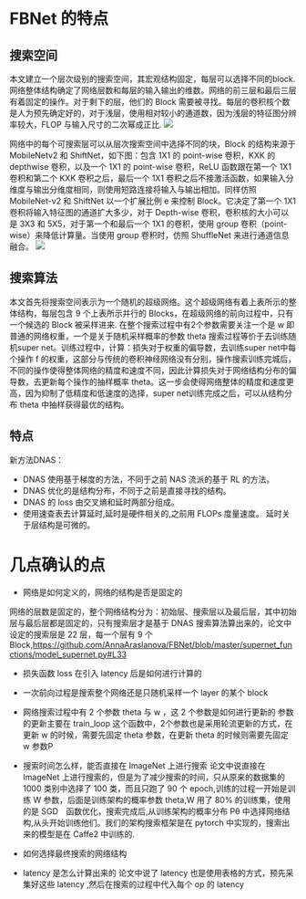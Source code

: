 # FBNet 的特点 #
## 搜索空间 ##
本文建立一个层次级别的搜索空间，其宏观结构固定，每层可以选择不同的block.网络整体结构确定了网络层数和每层的输入输出的维数。网络的前三层和最后三层有着固定的操作。对于剩下的层，他们的 Block 需要被寻找。每层的卷积核个数是人为预先确定好的，对于浅层，使用相对较小的通道数，因为浅层的特征图分辨率较大，FLOP 与输入尺寸的二次幂成正比.
![](https://i.imgur.com/6eY5dM9.png)

网络中的每个可搜索层可以从层次搜索空间中选择不同的块，Block 的结构来源于 MobileNetv2 和 ShiftNet，如下图：包含 1X1 的 point-wise 卷积，KXK 的 depthwise 卷积，以及一个 1X1 的 point-wise 卷积，ReLU 函数跟在第一个 1X1 卷积和第二个 KXK 卷积之后，最后一个 1X1 卷积之后不接激活函数，如果输入分维度与输出分维度相同，则使用短路连接将输入与输出相加。同样仿照 MobileNet-v2 和 ShiftNet 以一个扩展比例 e 来控制 Block。它决定了第一个 1X1 卷积将输入特征图的通道扩大多少，对于 Depth-wise 卷积，卷积核的大小可以是 3X3 和 5X5，对于第一个和最后一个 1X1 的卷积，使用 group 卷积（point-wise）来降低计算量。当使用 group 卷积时，仿照 ShuffleNet 来进行通道信息融合。
![](https://i.imgur.com/XB3gPLS.png)
## 搜索算法 ##
本文首先将搜索空间表示为一个随机的超级网络。这个超级网络有着上表所示的整体结构，每层包含 9 个上表所示并行的 Blocks，在超级网络的前向过程中，只有一个候选的 Block 被采样进来.
在整个搜索过程中有2个参数需要关注一个是 w 即普通的网络权重，一个是关于随机采样概率的参数 theta
搜索过程等价于去训练随机super net。训练过程中，计算：损失对于权重的偏导数，去训练super net中每个操作 f 的权重，这部分与传统的卷积神经网络没有分别，操作搜索训练完城后，不同的操作使得整体网络的精度和速度不同，因此计算损失对于网络结构分布的偏导数，去更新每个操作的抽样概率 theta。这一步会使得网络整体的精度和速度更高，因为抑制了低精度和低速度的选择，super net训练完成之后，可以从结构分布 theta 中抽样获得最优的结构。
 ## 特点 ##
新方法DNAS：

- DNAS 使用基于梯度的方法，不同于之前 NAS 流派的基于 RL 的方法。
- DNAS 优化的是结构分布，不同于之前是直接寻找的结构。
- DNAS 的 loss 由交叉熵和延时两部分组成。
- 使用速查表去计算延时,延时是硬件相关的,之前用 FLOPs 度量速度。
延时关于层结构是可微的。

# 几点确认的点 #

- 网络是如何定义的，网络的结构是否是固定的

网络的层数是固定的，整个网络结构分为：初始层、搜索层以及最后层，其中初始层与最后层都是固定的，只有搜索层才是基于 DNAS 搜索算法算出来的，论文中设定的搜索层是 22 层，每一个层有 9 个 Block,https://github.com/AnnaAraslanova/FBNet/blob/master/supernet_functions/model_supernet.py#L33

- 损失函数 loss 在引入 latency 后是如何进行计算的


- 一次前向过程是搜索整个网络还是只随机采样一个 layer 的某个 block
- 网络搜索过程中有 2 个参数 theta 与 w ，这 2 个参数是如何进行更新的
参数的更新主要在 train_loop 这个函数中，2个参数也是采用轮流更新的方式，在更新 w 的时候，需要先固定 theta 参数，在更新 theta 的时候则需要先固定 w 参数P
- 搜索时间怎么样，能否直接在 ImageNet 上进行搜索
论文中说直接在 ImageNet 上进行搜索的，但是为了减少搜索的时间，只从原来的数据集的 1000 类别中选择了 100 类，而且只跑了 90 个 epoch,训练的过程一开始是训练 W 参数，后面是训练架构的概率参数 theta,W 用了 80% 的训练集，使用的是 SGD　函数优化，搜索完成后,从训练架构的概率分布 Pθ 中选择网络结构,从头开始训练他们。我们的架构搜索框架是在 pytorch 中实现的，搜索出来的模型是在 Caffe2 中训练的.
- 如何选择最终搜索的网络结构
- latency 是怎么计算出来的
论文中说了 latency 也是使用表格的方式，预先采集好这些 latency ,然后在搜索的过程中代入每个 op 的 latency
